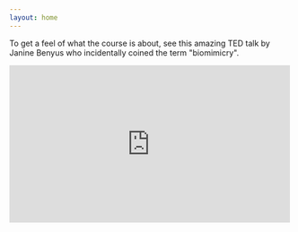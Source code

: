 ```yaml
---
layout: home
---
```

To get a feel of what the course is about, see this amazing TED talk by Janine Benyus who incidentally coined the term "biomimicry".

<div style="max-width:500px">
    <div style="position:relative;height:0;padding-bottom:56.25%">
        <iframe src="https://embed.ted.com/talks/lang/en/janine_benyus_biomimicry_in_action" width="227" height="120" 
        style="position:absolute;left:0;top:0;width:100%;height:100%" 
        frameborder="0" scrolling="no" allowfullscreen>
        </iframe>
    </div>
</div>
